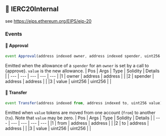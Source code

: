 ## 📜 IERC20Internal

see https://eips.ethereum.org/EIPS/eip-20
### Events

#### 📢 __Approval__
```js
event Approval(address indexed owner, address indexed spender, uint256 value)
```
Emitted when the allowance of a `spender` for an `owner` is set by a call to {approve}. `value` is the new allowance.
| Pos | Args | Type | Solidity | Details |
| --- | --- | --- | --- | --- |
|1 | owner | address | address |  |
|2 | spender | address | address |  |
|3 | value | uint256 | uint256 |  |


#### 📢 __Transfer__
```js
event Transfer(address indexed from, address indexed to, uint256 value)
```
Emitted when `value` tokens are moved from one account (`from`) to another (`to`). Note that `value` may be zero.
| Pos | Args | Type | Solidity | Details |
| --- | --- | --- | --- | --- |
|1 | from | address | address |  |
|2 | to | address | address |  |
|3 | value | uint256 | uint256 |  |


